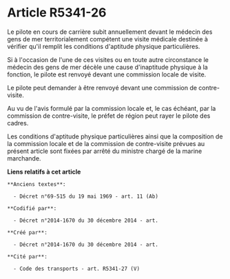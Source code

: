 # Article R5341-26

Le pilote en cours de carrière subit annuellement devant le médecin des gens de mer territorialement compétent une visite
médicale destinée à vérifier qu'il remplit les conditions d'aptitude physique particulières.

Si à l'occasion de l'une de ces visites ou en toute autre circonstance le médecin des gens de mer décèle une cause
d'inaptitude physique à la fonction, le pilote est renvoyé devant une commission locale de visite.

Le pilote peut demander à être renvoyé devant une commission de contre-visite.

Au vu de l'avis formulé par la commission locale et, le cas échéant, par la commission de contre-visite, le préfet de région
peut rayer le pilote des cadres.

Les conditions d'aptitude physique particulières ainsi que la composition de la commission locale et de la commission de
contre-visite prévues au présent article sont fixées par arrêté du ministre chargé de la marine marchande.

**Liens relatifs à cet article**

	**Anciens textes**:

	  - Décret n°69-515 du 19 mai 1969 - art. 11 (Ab)

	**Codifié par**:

	  - Décret n°2014-1670 du 30 décembre 2014 - art.

	**Créé par**:

	  - Décret n°2014-1670 du 30 décembre 2014 - art.

	**Cité par**:

	  - Code des transports - art. R5341-27 (V)
